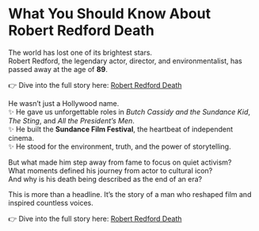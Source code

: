 # What You Should Know About Robert Redford Death  

The world has lost one of its brightest stars.  
Robert Redford, the legendary actor, director, and environmentalist, has passed away at the age of **89**.  

👉 Dive into the full story here: [Robert Redford Death](https://usnewsline360.blogspot.com/2025/09/robert-redford-death.html)

He wasn’t just a Hollywood name.  
✨ He gave us unforgettable roles in *Butch Cassidy and the Sundance Kid*, *The Sting*, and *All the President’s Men*.  
✨ He built the **Sundance Film Festival**, the heartbeat of independent cinema.  
✨ He stood for the environment, truth, and the power of storytelling.  

But what made him step away from fame to focus on quiet activism?  
What moments defined his journey from actor to cultural icon?  
And why is his death being described as the end of an era?  

This is more than a headline. It’s the story of a man who reshaped film and inspired countless voices.  

👉 Dive into the full story here: [Robert Redford Death](https://usnewsline360.blogspot.com/2025/09/robert-redford-death.html)  
